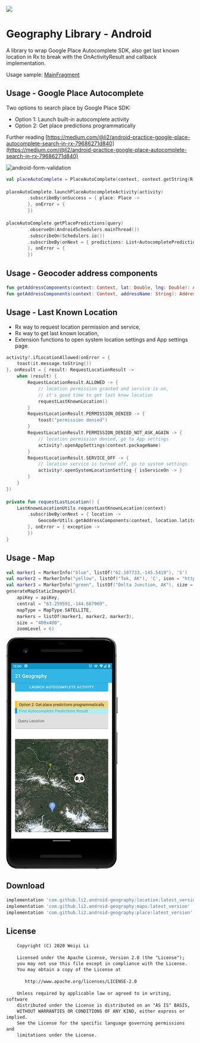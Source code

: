[![](https://jitpack.io/v/li2/android-place.svg)](https://jitpack.io/#li2/android-place)


#  Geography Library - Android

A library to wrap Google Place Autocomplete SDK,  also get last known location in Rx  to break with the OnActivityResult and callback implementation.

Usage sample: [MainFragment](https://github.com/li2/android-place/blob/master/app/src/main/java/me/li2/android/placesample/MainFragment.kt)

## Usage -  Google Place Autocomplete

Two options to search place by Google Place SDK:

- Option 1: Launch built-in autocomplete activity
- Option 2: Get place predictions programmatically

Further reading [https://medium.com/@li2/android-practice-google-place-autocomplete-search-in-rx-79686271d840](https://medium.com/@li2/android-practice-google-place-autocomplete-search-in-rx-79686271d840)

<img width="300" alt="android-form-validation" src="screenshots/place_autocomplete.gif">

```kotlin
val placeAutoComplete = PlaceAutoComplete(context, context.getString(R.string.google_api_key))

placeAutoComplete.launchPlaceAutocompleteActivity(activity)
        .subscribeBy(onSuccess = { place: Place ->
        }, onError = {
        })

placeAutoComplete.getPlacePredictions(query)
        .observeOn(AndroidSchedulers.mainThread())
        .subscribeOn(Schedulers.io())
        .subscribeBy(onNext = { predictions: List<AutocompletePrediction> ->
        }, onError = {
        })  
```

## Usage - Geocoder address components

```kotlin
fun getAddressComponents(context: Context, lat: Double, lng: Double): AddressComponents?
fun getAddressComponents(context: Context, addressName: String): AddressComponents?
```


## Usage - Last Known Location

- Rx way to request location permission and service,
- Rx way to get last known location,
- Extension functions to open system location settings and App settings page.

```kotlin
activity?.ifLocationAllowed(onError = {
    toast(it.message.toString())
}, onResult = { result: RequestLocationResult ->
    when (result) {
        RequestLocationResult.ALLOWED -> {
            // location permission granted and service is on,
            // it's good time to get last know location
            requestLastKnownLocation()
        }
        RequestLocationResult.PERMISSION_DENIED -> {
            toast("permission denied")
        }
        RequestLocationResult.PERMISSION_DENIED_NOT_ASK_AGAIN -> {
            // location permission denied, go to App settings
            activity?.openAppSettings(context.packageName)
        }
        RequestLocationResult.SERVICE_OFF -> {
            // location service is turned off, go to system settings
            activity?.openSystemLocationSetting { isServiceOn -> }
        }
    }
})

private fun requestLastLocation() {
    LastKnownLocationUtils.requestLastKnownLocation(context)
        .subscribeBy(onNext = { location ->
            GeocoderUtils.getAddressComponents(context, location.latitude, location.longitude)
        }, onError = { exception ->
        })
}
```

## Usage - Map

```kotlin
val marker1 = MarkerInfo("blue", listOf("62.107733,-145.5419"), 'S')
val marker2 = MarkerInfo("yellow", listOf("Tok, AK"), 'C', icon = "https://raw.githubusercontent.com/li2/android-geography/master/panda.png")
val marker3 = MarkerInfo("green", listOf("Delta Junction, AK"), size = MarkerInfo.MarkerSize.TINY)
generateMapStaticImageUrl(
    apiKey = apiKey,
    central = "63.259591,-144.667969",
    mapType = MapType.SATELLITE,
    markers = listOf(marker1, marker2, marker3),
    size = "400x400",
    zoomLevel = 6)
```
<img width="300" alt="static-map-image" src="screenshots/static-map-image.png">


## Download

```gradle
implementation 'com.github.li2.android-geography:location:latest_version'
implementation 'com.github.li2.android-geography:maps:latest_version'
implementation 'com.github.li2.android-geography:place:latest_version'
```


## License

```
    Copyright (C) 2020 Weiyi Li

    Licensed under the Apache License, Version 2.0 (the "License");
    you may not use this file except in compliance with the License.
    You may obtain a copy of the License at

       http://www.apache.org/licenses/LICENSE-2.0

    Unless required by applicable law or agreed to in writing, software
    distributed under the License is distributed on an "AS IS" BASIS,
    WITHOUT WARRANTIES OR CONDITIONS OF ANY KIND, either express or implied.
    See the License for the specific language governing permissions and
    limitations under the License.
```